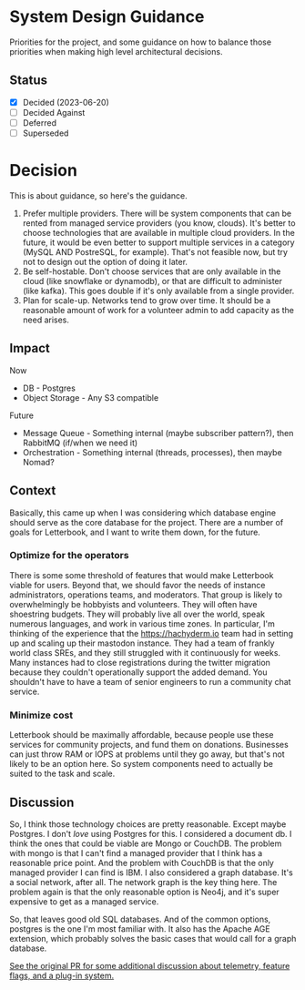 ﻿# System Design Guidance

Priorities for the project, and some guidance on how to balance those priorities when making high level architectural decisions.

## Status

- [x] Decided (2023-06-20)
- [ ] Decided Against
- [ ] Deferred
- [ ] Superseded

# Decision

This is about guidance, so here's the guidance.

1. Prefer multiple providers. There will be system components that can be rented from managed service providers (you know, clouds). It's better to choose technologies that are available in multiple cloud providers. In the future, it would be even better to support multiple services in a category (MySQL AND PostreSQL, for example). That's not feasible now, but try not to design out the option of doing it later. 
2. Be self-hostable. Don't choose services that are only available in the cloud (like snowflake or dynamodb), or that are difficult to administer (like kafka). This goes double if it's only available from a single provider.
3. Plan for scale-up. Networks tend to grow over time. It should be a reasonable amount of work for a volunteer admin to add capacity as the need arises.


## Impact

Now
* DB - Postgres
* Object Storage - Any S3 compatible

Future
* Message Queue - Something internal (maybe subscriber pattern?), then RabbitMQ (if/when we need it)
* Orchestration - Something internal (threads, processes), then maybe Nomad?

## Context

Basically, this came up when I was considering which database engine should serve as the core database for the project. There are a number of goals for Letterbook, and I want to write them down, for the future.

### Optimize for the operators

There is some some threshold of features that would make Letterbook viable for users. Beyond that, we should favor the needs of instance administrators, operations teams, and moderators. That group is likely to overwhelmingly be hobbyists and volunteers. They will often have shoestring budgets. They will probably live all over the world, speak numerous languages, and work in various time zones. In particular, I'm thinking of the experience that the https://hachyderm.io team had in setting up and scaling up their mastodon instance. They had a team of frankly world class SREs, and they still struggled with it continuously for weeks. Many instances had to close registrations during the twitter migration because they couldn't operationally support the added demand. You shouldn't have to have a team of senior engineers to run a community chat service.

### Minimize cost

Letterbook should be maximally affordable, because people use these services for community projects, and fund them on donations. Businesses can just throw RAM or IOPS at problems until they go away, but that's not likely to be an option here. So system components need to actually be suited to the task and scale.


## Discussion

So, I think those technology choices are pretty reasonable. Except maybe Postgres. I don't *love* using Postgres for this. I considered a document db. I think the ones that could be viable are Mongo or CouchDB. The problem with mongo is that I can't find a managed provider that I think has a reasonable price point. And the problem with CouchDB is that the only managed provider I can find is IBM. I also considered a graph database. It's a social network, after all. The network graph is the key thing here. The problem again is that the only reasonable option is Neo4j, and it's super expensive to get as a managed service.

So, that leaves good old SQL databases. And of the common options, postgres is the one I'm most familiar with. It also has the Apache AGE extension, which probably solves the basic cases that would call for a graph database.

[See the original PR for some additional discussion about telemetry, feature flags, and a plug-in system.](https://github.com/Letterbook/Letterbook/pull/1)
